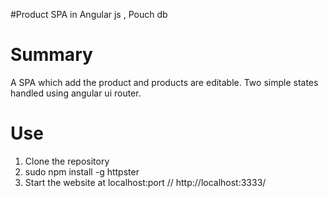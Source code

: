 #Product SPA in Angular js , Pouch db

# Summary

A SPA which add the product and products are editable. Two simple states handled using angular ui router. 

# Use

1. Clone the repository
2. sudo npm install -g httpster
3. Start the website at localhost:port // http://localhost:3333/

